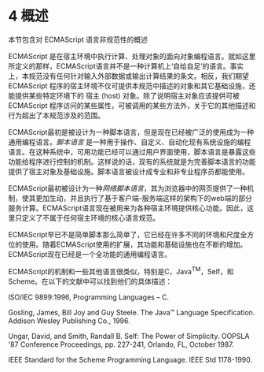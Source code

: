 # 4 概述
本节包含对 ECMAScript 语言非规范性的概述  

ECMAScript 是在宿主环境中执行计算、处理对象的面向对象编程语言。就如这里所定义的那样，ECMAScript语言并不是一种计算机上‘自给自足’的语言。事实上，本规范没有任何针对输入外部数据或输出计算结果的条文。相反，我们期望 ECMAScript 程序的宿主环境不仅可提供本规范中描述的对象和其它基础设施，还能提供某些特定环境下的 宿主 (host) 对象。除了说明宿主对象应该提供可被 ECMAScript 程序访问的某些属性，可被调用的某些方法外，关于它的其他描述和行为超出了本规范涉及的范围。

ECMAScript最初是被设计为一种脚本语言，但是现在已经被广泛的使用成为一种通用编程语言。*脚本语言* 是一种用于操作、自定义、自动化现有系统设施的编程语言。在这种系统中，可用功能已经可以通过用户界面使用，脚本语言是暴露这些功能给程序进行控制的机制。这样说的话，现有的系统就是为完善脚本语言的功能提供了宿主对象及基础设施。脚本语言被设计成专业和非专业程序员都能使用。

ECMAScript最初被设计为一种*网络脚本语言*，其为浏览器中的网页提供了一种机制，使其更加生动，并且执行了基于客户端-服务端这样的架构下的web端的部分服务计算。ECMAScript语言现在被用来为各种宿主环境提供核心功能。因此，这里只定义了不属于任何宿主环境的核心语言规范。

ECMAScript早已不是简单脚本那么简单了，它已经在许多不同的环境和尺度全方位的使用。随着ECMAScript使用的扩展，其功能和基础设施也在不断的增加。ECMAScript现在已经是一个全功能的通用编程语言。

ECMAScript的机制和一些其他语言很类似，特别是C，Java<sup>TM</sup>，Self，和 Scheme。在以下的文献中可以找到他们的具体描述：

ISO/IEC 9899:1996, Programming Languages – C.

Gosling, James, Bill Joy and Guy Steele. The Java™ Language Specification. Addison Wesley Publishing Co., 1996.

Ungar, David, and Smith, Randall B. Self: The Power of Simplicity. OOPSLA '87 Conference Proceedings, pp. 227-241, Orlando, FL, October 1987.

IEEE Standard for the Scheme Programming Language. IEEE Std 1178-1990.